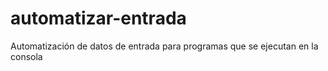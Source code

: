 # automatizar-entrada
 Automatización de datos de entrada para programas que se ejecutan en la consola

